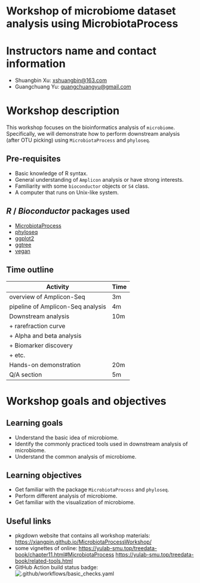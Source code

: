 <!-- README.md is generated from README.Rmd. Please edit that file -->

# Workshop of microbiome dataset analysis using MicrobiotaProcess

# Instructors name and contact information

  - Shuangbin Xu: <xshuangbin@163.com>
  - Guangchuang Yu: <guangchuangyu@gmail.com>

# Workshop description

This workshop focuses on the bioinformatics analysis of `microbiome`.
Specifically, we will demonstrate how to perform downstream analysis
(after OTU picking) using `MicrobiotaProcess` and `phyloseq`.

## Pre-requisites

  - Basic knowledge of R syntax.
  - General understanding of `Amplicon` analysis or have strong
    interests.
  - Familiarity with some `bioconductor` objects or `S4` class.
  - A computer that runs on Unix-like system.

## *R* / *Bioconductor* packages used

  - [MicrobiotaProcess](https://www.bioconductor.org/packages/devel/bioc/html/MicrobiotaProcess.html)
  - [phyloseq](https://www.bioconductor.org/packages/release/bioc/html/phyloseq.html)
  - [ggplot2](https://cran.r-project.org/web/packages/ggplot2/index.html)
  - [ggtree](https://www.bioconductor.org/packages/release/bioc/html/ggtree.html)
  - [vegan](https://cran.r-project.org/web/packages/vegan/index.html)

## Time outline

| Activity                          | Time |
| --------------------------------- | ---- |
| overview of Amplicon-Seq          | 3m   |
| pipeline of Amplicon-Seq analysis | 4m   |
| Downstream analysis               | 10m  |
| \+ rarefraction curve             |      |
| \+ Alpha and beta analysis        |      |
| \+ Biomarker discovery            |      |
| \+ etc.                           |      |
| Hands-on demonstration            | 20m  |
| Q/A section                       | 5m   |

# Workshop goals and objectives

## Learning goals

  - Understand the basic idea of microbiome.
  - Identify the commonly practiced tools used in downstream analysis of
    microbiome.
  - Understand the common analysis of microbiome.

## Learning objectives

  - Get familiar with the package `MicrobiotaProcess` and `phyloseq`.
  - Perform different analysis of microbiome.
  - Get familiar with the visualization of microbiome.

## Useful links

  - pkgdown website that contains all workshop materials:
    <https://xiangpin.github.io/MicrobiotaProcessWorkshop/>
  - some vignettes of online:
    <https://yulab-smu.top/treedata-book/chapter11.html#MicrobiotaProcess>
    <https://yulab-smu.top/treedata-book/related-tools.html>
  - GitHub Action build status badge:
    ![.github/workflows/basic\_checks.yaml](https://github.com/xiangpin/MicrobiotaProcessWorkshop/workflows/.github/workflows/basic_checks.yaml/badge.svg)
